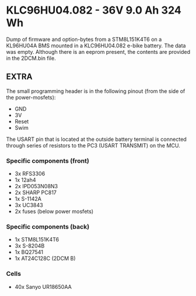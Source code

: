 #  KLC96HU04.082 - 36V 9.0 Ah 324 Wh
Dump of firmware and option-bytes from a STM8L151K4T6 on a KL96HU04A BMS mounted in a KLC96HU04.082 e-bike battery.
The data was empty. Although there is an eeprom present, the contents are provided in the 2DCM.bin file.

## EXTRA
The small programming header is in the following pinout (from the side of the power-mosfets):
- GND
- 3V
- Reset
- Swim

The USART pin that is located at the outside battery terminal is connected through series of resistors to the PC3 (USART TRANSMIT) on the MCU.

### Specific components (front)
- 3x RFS3306 
- 1x 12ah4
- 2x IPD053N08N3
- 2x SHARP PC817
- 1x S-1142A
- 3x UC3843
- 2x fuses (below power mosfets)

### Specific components (back)
- 1x STM8L151K4T6
- 3x S-8204B
- 1x BQ27541
- 1x AT24C128C (2DCM B)

### Cells
- 40x Sanyo UR18650AA
